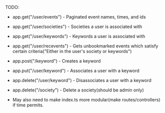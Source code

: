 TODO:
- app.get("/user/events") - Paginated event names, times, and ids
- app.get("/user/societies") - Societies a user is associated with
- app.get("/user/keywords") - Keywords a user is associated with
- app.get("/user/recevents") - Gets unbookmarked events which satisfy certain criteria("Either in the user's society or keywords")

- app.post("/keyword") - Creates a keyword
- app.put("/user/keyword") - Associates a user with a keyword
- app.delete("/user/keyword") - Disassociates a user with a keyword
- app.delete("/society") - Delete a society(should be admin only)

- May also need to make index.ts more modular(make routes/controllers) if time permits.
